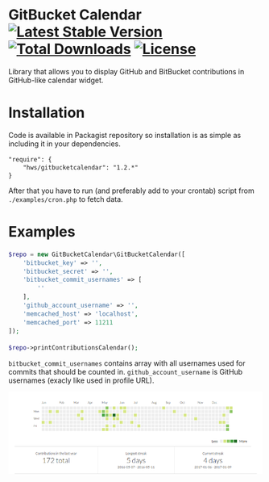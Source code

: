 GitBucket Calendar [![Latest Stable Version](https://poser.pugx.org/hws/gitbucketcalendar/v/stable)](https://packagist.org/packages/hws/gitbucketcalendar) [![Total Downloads](https://poser.pugx.org/hws/gitbucketcalendar/downloads)](https://packagist.org/packages/hws/gitbucketcalendar) [![License](https://poser.pugx.org/hws/gitbucketcalendar/license)](https://packagist.org/packages/hws/gitbucketcalendar)
========================

Library that allows you to display GitHub and BitBucket contributions in GitHub-like calendar widget.


Installation
========================

Code is available in Packagist repository so installation is as simple as including it in your dependencies.


```
"require": {
    "hws/gitbucketcalendar": "1.2.*"
}
```

After that you have to run (and preferably add to your crontab) script from `./examples/cron.php` to fetch data.


Examples
========================


```PHP
$repo = new GitBucketCalendar\GitBucketCalendar([
    'bitbucket_key' => '',
    'bitbucket_secret' => '',
    'bitbucket_commit_usernames' => [
        ''
    ],
    'github_account_username' => '',
    'memcached_host' => 'localhost',
    'memcached_port' => 11211
]);

$repo->printContributionsCalendar();
```

`bitbucket_commit_usernames` contains array with all usernames used for commits that should be counted in.
`github_account_username` is GitHub usernames (exacly like used in profile URL).

![GitBucket](/examples/gitbucket.png?raw=true)